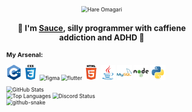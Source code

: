 
<div align="center">
  <img src="Hare Omagari.jpg" alt="Hare Omagari" width="500"/>
</div>
<h2 align="center">🍵 I'm <a href="x.com/imsauce_/" target="_blank">Sauce</a>, silly programmer with caffiene addiction and ADHD 🍵</h2>

<h3 align="left">My Arsenal:</h3>
<p align="left">
  <img src="https://raw.githubusercontent.com/devicons/devicon/master/icons/cplusplus/cplusplus-original.svg" alt="cplusplus" width="40" height="40"/>
  <img src="https://raw.githubusercontent.com/devicons/devicon/master/icons/css3/css3-original-wordmark.svg" alt="css3" width="40" height="40"/>
  <img src="https://www.vectorlogo.zone/logos/figma/figma-icon.svg" alt="figma" width="40" height="40"/>
   <img src="https://www.vectorlogo.zone/logos/flutterio/flutterio-icon.svg" alt="flutter" width="40" height="40"/> 
  <img src="https://raw.githubusercontent.com/devicons/devicon/master/icons/html5/html5-original-wordmark.svg" alt="html5" width="40" height="40"/>
  <img src="https://raw.githubusercontent.com/devicons/devicon/master/icons/java/java-original.svg" alt="java" width="40" height="40"/>
  <img src="https://raw.githubusercontent.com/devicons/devicon/master/icons/mysql/mysql-original-wordmark.svg" alt="mysql" width="40" height="40"/>
  <img src="https://raw.githubusercontent.com/devicons/devicon/master/icons/nodejs/nodejs-original-wordmark.svg" alt="nodejs" width="40" height="40"/>
  <img src="https://raw.githubusercontent.com/devicons/devicon/master/icons/python/python-original.svg" alt="python" width="40" height="40"/>
</p>


<img src="https://github-readme-stats.vercel.app/api?username=imsauce&show_icons=true&theme=tokyonight" alt="GitHub Stats">
  
<div>
 <img src="https://github-readme-stats.vercel.app/api/top-langs/?username=imsauce&layout=compact&theme=transparent&title_color=AFADAF&text_color=AFADAF&hide_border=true" alt="Top Languages" />  <img src="https://discord.c99.nl/widget/theme-4/767280222311415819.png" alt="Discord Status" />
</div>

<picture>
  <source media="(prefers-color-scheme: dark)" srcset="https://raw.githubusercontent.com/tobiasmeyhoefer/tobiasmeyhoefer/output/github-snake-dark.svg" />
  <source media="(prefers-color-scheme: light)" srcset="https://raw.githubusercontent.com/tobiasmeyhoefer/tobiasmeyhoefer/output/github-snake.svg" />
  <img alt="github-snake" src="https://raw.githubusercontent.com/tobiasmeyhoefer/tobiasmeyhoefer/output/github-snake.svg" />
</picture>

